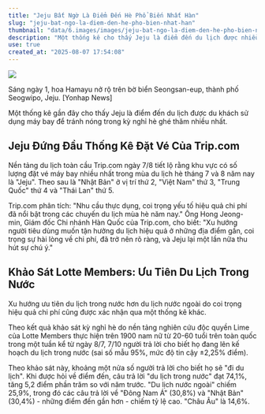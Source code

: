 ```yaml
---
title: "Jeju Bất Ngờ Là Điểm Đến Hè Phổ Biến Nhất Hàn"
slug: "jeju-bat-ngo-la-diem-den-he-pho-bien-nhat-han"
thumbnail: "data/6.images/images/jeju-bat-ngo-la-diem-den-he-pho-bien-nhat-han.webp"
description: "Một thống kê cho thấy Jeju là điểm đến du lịch được nhiều du khách Hàn Quốc lựa chọn nhất cho kỳ nghỉ hè, vượt qua cả Nhật Bản và Việt Nam."
use: true
created_at: "2025-08-07 17:54:08"
---
```


![](/images/20250807-00000062-cnippou-000-1-view.webp)

Sáng ngày 1, hoa Hamayu nở rộ trên bờ biển Seongsan-eup, thành phố Seogwipo, Jeju. [Yonhap News]

Một thống kê gần đây cho thấy Jeju là điểm đến du lịch được du khách sử dụng máy bay để tránh nóng trong kỳ nghỉ hè ghé thăm nhiều nhất.

## Jeju Đứng Đầu Thống Kê Đặt Vé Của Trip.com

Nền tảng du lịch toàn cầu Trip.com ngày 7/8 tiết lộ rằng khu vực có số lượng đặt vé máy bay nhiều nhất trong mùa du lịch hè tháng 7 và 8 năm nay là "Jeju". Theo sau là "Nhật Bản" ở vị trí thứ 2, "Việt Nam" thứ 3, "Trung Quốc" thứ 4 và "Thái Lan" thứ 5.

Trip.com phân tích: "Nhu cầu thực dụng, coi trọng yếu tố hiệu quả chi phí đã nổi bật trong các chuyến du lịch mùa hè năm nay." Ông Hong Jeong-min, Giám đốc Chi nhánh Hàn Quốc của Trip.com, cho biết: "Xu hướng người tiêu dùng muốn tận hưởng du lịch hiệu quả ở những địa điểm gần, coi trọng sự hài lòng về chi phí, đã trở nên rõ ràng, và Jeju lại một lần nữa thu hút sự chú ý."

## Khảo Sát Lotte Members: Ưu Tiên Du Lịch Trong Nước

Xu hướng ưu tiên du lịch trong nước hơn du lịch nước ngoài do coi trọng hiệu quả chi phí cũng được xác nhận qua một thống kê khác.

Theo kết quả khảo sát kỳ nghỉ hè do nền tảng nghiên cứu độc quyền Lime của Lotte Members thực hiện trên 1900 nam nữ từ 20-60 tuổi trên toàn quốc trong một tuần kể từ ngày 8/7, 7/10 người trả lời cho biết họ đang lên kế hoạch du lịch trong nước (sai số mẫu 95%, mức độ tin cậy ±2,25% điểm).

Theo khảo sát này, khoảng một nửa số người trả lời cho biết họ sẽ "đi du lịch". Khi được hỏi về điểm đến, câu trả lời "du lịch trong nước" đạt 74,1%, tăng 5,2 điểm phần trăm so với năm trước. "Du lịch nước ngoài" chiếm 25,9%, trong đó các câu trả lời về "Đông Nam Á" (30,8%) và "Nhật Bản" (30,4%) - những điểm đến gần hơn - chiếm tỷ lệ cao. "Châu Âu" là 14,6%.